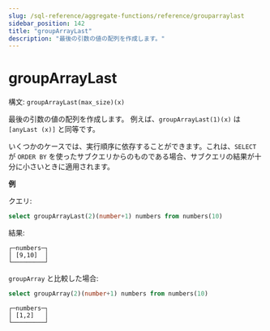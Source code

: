 ```yaml
---
slug: /sql-reference/aggregate-functions/reference/grouparraylast
sidebar_position: 142
title: "groupArrayLast"
description: "最後の引数の値の配列を作成します。"
---
```



# groupArrayLast

構文: `groupArrayLast(max_size)(x)`

最後の引数の値の配列を作成します。
例えば、`groupArrayLast(1)(x)` は `[anyLast (x)]` と同等です。

いくつかのケースでは、実行順序に依存することができます。これは、`SELECT` が `ORDER BY` を使ったサブクエリからのものである場合、サブクエリの結果が十分に小さいときに適用されます。

**例**

クエリ:

```sql
select groupArrayLast(2)(number+1) numbers from numbers(10)
```

結果:

```text
┌─numbers─┐
│ [9,10]  │
└─────────┘
```

`groupArray` と比較した場合:

```sql
select groupArray(2)(number+1) numbers from numbers(10)
```

```text
┌─numbers─┐
│ [1,2]   │
└─────────┘
```
